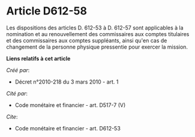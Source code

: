# Article D612-58

Les dispositions des articles D. 612-53 à D. 612-57 sont applicables à la nomination et au renouvellement des commissaires
aux comptes titulaires et des commissaires aux comptes suppléants, ainsi qu'en cas de changement de la personne physique
pressentie pour exercer la mission.

**Liens relatifs à cet article**

_Créé par_:

  - Décret n°2010-218 du 3 mars 2010 - art. 1

_Cité par_:

  - Code monétaire et financier - art. D517-7 (V)

_Cite_:

  - Code monétaire et financier - art. D612-53
